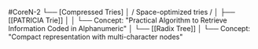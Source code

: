 #CoreN-2
└── [Compressed Tries]
    │   / Space-optimized tries /
    │
    ├── [[PATRICIA Trie]]
    │   │   └── Concept: "Practical Algorithm to Retrieve Information Coded in Alphanumeric"
    │
    └── [[Radix Tree]]
        │   └── Concept: "Compact representation with multi-character nodes"